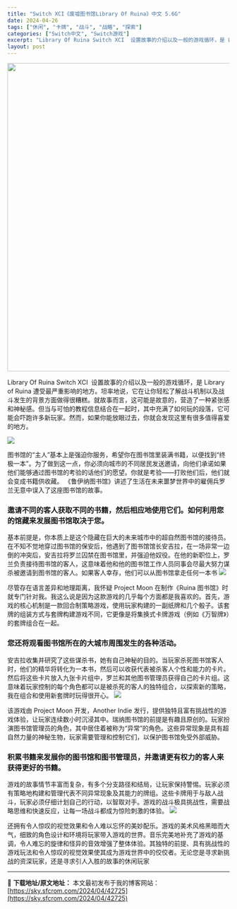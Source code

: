 ```yaml
---
title: "Switch XCI《废墟图书馆Library Of Ruina》中文 5.6G"
date: 2024-04-26
tags: ["休闲", "卡牌", "战斗", "战略", "探索"]
categories: ["Switch中文", "Switch游戏"]
excerpt: "Library Of Ruina Switch XCI  设置故事的介绍以及一般的游戏循环，是 Library of Ruina 遭受最严重影响的地方。坦率地说，它在让你轻松了解战斗机制以及战斗发生的背景方面做得很糟糕。就故事而言，这可能是故意的，营造了一种紧张感和神秘感。但当与可怕的教程信息结合在&hellip;"
layout: post
---
```


<img class="size-full wp-image-42509 aligncenter" src="https://sky.sfcrom.com/wp-content/uploads/2024/04/20240425144534-d0269.jpeg" alt="" width="1240" height="698" />

Library Of Ruina Switch XCI  设置故事的介绍以及一般的游戏循环，是 Library of Ruina 遭受最严重影响的地方。坦率地说，它在让你轻松了解战斗机制以及战斗发生的背景方面做得很糟糕。就故事而言，这可能是故意的，营造了一种紧张感和神秘感。但当与可怕的教程信息结合在一起时，其中充满了如何玩的段落，它可能会吓跑许多新玩家。然而，如果你能放眼过去，你就会发现这里有很多值得喜爱的地方。

<img src="https://sky.sfcrom.com/wp-content/uploads/2024/04/20240426120046-c2641.jpeg" />

<span>图书馆的“主人”基本上是强迫你服务，希望你在图书馆里装满书籍，以便找到“终极一本”。为了做到这一点，你必须向城市的不同居民发送邀请，向他们承诺如果他们能够通过图书馆的考验的话他们的愿望。你就是考验——打败他们后，他们就会变成书籍供收藏。 《鲁伊纳图书馆》讲述了生活在未来噩梦世界中的雇佣兵罗兰无意中误入了这座图书馆的故事。</span>
<h3><span>邀请不同的客人获取不同的书籍，然后相应地使用它们。如何利用您的馆藏来发展图书馆取决于您。</span></h3>
<span>基本前提是，你本质上是这个隐藏在巨大的未来城市中的超自然图书馆的接待员。在不知不觉地穿过图书馆的保安后，他遇到了图书馆馆长安吉拉，在一场非常一边倒的冲突后，安吉拉将罗兰囚禁在图书馆里，并强迫他奴役。在他的新职位上，罗兰负责接待图书馆的客人，这意味着他和他的图书馆工作人员同事会尽最大努力谋杀被邀请到图书馆的客人。如果客人幸存，他们可以从图书馆拿走任何一本书</span>

<img src="https://sky.sfcrom.com/wp-content/uploads/2024/04/20240426120049-6d4c3.jpeg" />

<span>尽管存在语言差异和地理距离，我怀疑 Project Moon 在制​​作《Ruina 图书馆》时就专门针对我。我这么说是因为这款游戏的几乎每个方面都是我喜欢的。首先，游戏的核心机制是一款回合制策略游戏，使用玩家构建的一副纸牌和几个骰子。该套牌的组装方式与套牌构建游戏不同，它更像是将集换式卡牌游戏（例如《万智牌》）的套牌组合在一起。</span>
<h3><span>您还将观看图书馆所在的大城市周围发生的各种活动。</span></h3>
<span>安吉拉收集并研究了这些谋杀书，她有自己神秘的目的。当玩家杀死图书馆客人时，他们的精华将转化为一本书，然后可以收获代表被杀客人个性和能力的卡片。然后将这些卡片放入九张卡片组中，罗兰和其他图书管理员获得自己的卡片组。这意味着玩家控制的每个角色都可以是被杀死的客人的独特组合，以探索新的策略，我在组合和使用新套牌时玩得很开心。</span>

<img src="https://sky.sfcrom.com/wp-content/uploads/2024/04/20240426120050-98fe4.jpeg" />

<span>该游戏由 Project Moon 开发，Another Indie 发行，提供独特且富有挑战性的游戏体验，让玩家连续数小时沉浸其中。瑞纳图书馆的前提是有趣且原创的。玩家扮演图书馆管理员的角色，其中居住着被称为“异常”的角色。这些异常现象是具有超自然力量的神秘生物，玩家需要管理和控制它们，以保护图书馆免受外部威胁。</span>
<h3><span>积累书籍来发展你的图书馆和图书管理员，并邀请更有权力的客人来获得更好的书籍。</span></h3>
<span>游戏的故事情节丰富而复杂，有多个分支路径和结局，让玩家保持警惕。玩家必须有策略地构建和管理代表不同异常现象及其能力的牌组。这些卡牌用于与敌人战斗，玩家必须仔细计划自己的行动，以智取对手。游戏的战斗极具挑战性，需要战略思维和快速反应，让每一场战斗都成为惊险刺激的体验。</span>

<img src="https://sky.sfcrom.com/wp-content/uploads/2024/04/20240426120051-dd795.jpeg" />

还拥有令人惊叹的视觉效果和令人难以忘怀的美妙配乐。游戏的美术风格黑暗而大气，细致的角色设计和环境将玩家带入游戏的世界。音乐完美地补充了游戏的基调，令人难忘的旋律和怪异的音效增强了整体体验。其独特的前提、具有挑战性的游戏玩法和令人惊叹的视觉效果使其成为游戏世界中的佼佼者。无论您是寻求新挑战的资深玩家，还是寻求引人入胜的故事的休闲玩家

---
📖 **下载地址/原文地址：** 本文最初发布于我的博客网站：[https://sky.sfcrom.com/2024/04/42725](https://sky.sfcrom.com/2024/04/42725)
